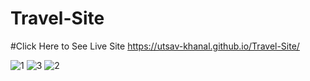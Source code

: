 # Travel-Site
#Click Here to See Live Site
https://utsav-khanal.github.io/Travel-Site/

![1](https://user-images.githubusercontent.com/100432431/201453332-37de37cf-51c0-44cc-88af-1dce77ea1d6b.png)
![3](https://user-images.githubusercontent.com/100432431/201453338-26c8dc43-9735-41f9-a68c-3a857423f4d8.png)
![2](https://user-images.githubusercontent.com/100432431/201453339-dde86809-a065-4fce-9c4e-1777324c736c.png)
